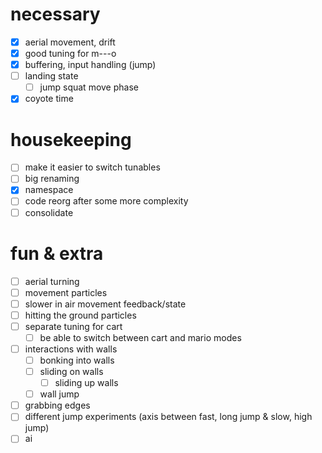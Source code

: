 # necessary
- [x] aerial movement, drift
- [x] good tuning for m---o
- [x] buffering, input handling (jump)
- [ ] landing state
  - [ ] jump squat move phase
- [x] coyote time

# housekeeping
- [ ] make it easier to switch tunables
- [ ] big renaming
- [x] namespace
- [ ] code reorg after some more complexity
- [ ] consolidate

# fun & extra
- [ ] aerial turning
- [ ] movement particles
- [ ] slower in air movement feedback/state
- [ ] hitting the ground particles
- [ ] separate tuning for cart
  - [ ] be able to switch between cart and mario modes
- [ ] interactions with walls
  - [ ] bonking into walls
  - [ ] sliding on walls
    - [ ] sliding up walls
  - [ ] wall jump
- [ ] grabbing edges
- [ ] different jump experiments (axis between fast, long jump & slow, high jump)
- [ ] ai
